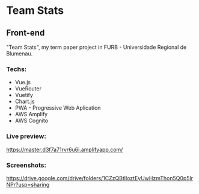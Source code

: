# Team Stats 
## Front-end

"Team Stats", my term paper project in FURB - Universidade Regional de Blumenau. 

### Techs: 
- Vue.js
- VueRouter
- Vuetify
- Chart.js
- PWA - Progressive Web Aplication
- AWS Amplify
- AWS Cognito

### Live preview: 
https://master.d3f7a71rvr6u6i.amplifyapp.com/

### Screenshots: 
https://drive.google.com/drive/folders/1CZzQBtlIoztEyUwHzmThon5Q0p5lrNPr?usp=sharing
